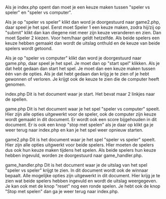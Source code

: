 Als je index.php opent dan moet je een keuze maken tussen "speler vs speler" en "speler vs computer".

Als je op "speler vs speler" klikt dan word je doorgestuurd naar game2.php, daar speel je het spel.
Eerst moet Speler 1 een keuze maken, zodra hij/zij op "submit" klikt dan kan diegene niet meer zijn keuze veranderen en zien.
Dan moet Speler 2 kiezen. Voor hem/haar geldt hetzelfde.
Als beide spelers een keuze hebben gemaakt dan wordt de uitslag onthuld en de keuze van beide spelers wordt getoond.

Als je op "speler vs computer" klikt dan word je doorgestuurd naar game.php, daar speel je het spel.
Je moet dan op "start spel" klikken.
Als je dat hebt gedaan dan start het spel.
Je moet dan een keuze maken tussen één van de opties.
Als je dat hebt gedaan dan krijg je te zien of je hebt gewonnen of verloren.
Je krijgt ook de keuze te zien die de computer heeft genomen.


index.php
Dit is het document waar je start. Het bevat maar 2 linkjes naar de spellen.


game.php
Dit is het document waar je het spel "speler vs computer" speelt.
Hier zijn alle opties uitgewerkt voor de speler, ook de computer zijn keuze wordt gemaakt in dit document.
Er wordt ook een score bijgehouden in dit document.
Er is ook een knop "stop met spelen" als je daar op klikt ga je weer terug naar index.php en kan je het spel weer opnieuw starten.


game2.php
Dit is het document waar je het spel "speler vs speler" speelt.
Hier zijn alle opties uitgwerkt voor beide spelers.
HIer moeten de spelers dus ook hun keuze maken tijdens het spelen.
Als beide spelers hun keuze hebben ingevuld, worden ze doorgestuurd naar game_handler.php.


game_handler.php
Dit is het document waar je de uitslag van het spel "speler vs speler" krijgt te zien.
In dit document wordt ook de winnaar bepaalt.
Alle mogelijke opties zijn uitgewerkt in dit document.
Hier krijg je te zien wat beide spelers hebben ingevuld en wordt de uitslag weergegeven.
Je kan ook met de knop "reset" nog een ronde spelen.
Je hebt ook de knop "Stop met spelen" dan ga je weer terug naar index.php.
